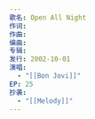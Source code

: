 ```yaml
---
歌名: Open All Night
作词: 
作曲: 
编曲: 
专辑: 
发行: 2002-10-01
演唱:
  - "[[Bon Jovi]]"
EP: 25
抄袭:
  - "[[Melody]]"
---
```

